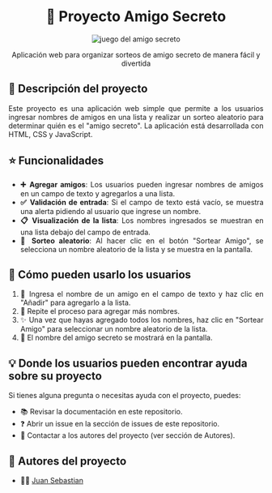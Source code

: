 <div align="center">


# 🎁 Proyecto Amigo Secreto
![juego del amigo secreto](https://github.com/user-attachments/assets/1f7dd4de-3482-4e1c-9698-82014f8d1a2e)



</div>

<div align="center">
  <p>
    Aplicación web para organizar sorteos de amigo secreto de manera fácil y divertida
  </p>
</div>

## 📝 Descripción del proyecto
<div align="justify">
Este proyecto es una aplicación web simple que permite a los usuarios ingresar nombres de amigos en una lista y realizar un sorteo aleatorio para determinar quién es el "amigo secreto". La aplicación está desarrollada con HTML, CSS y JavaScript.
</div>

## ⭐ Funcionalidades
<div align="justify">
  
- **➕ Agregar amigos**: Los usuarios pueden ingresar nombres de amigos en un campo de texto y agregarlos a una lista.
- **✅ Validación de entrada**: Si el campo de texto está vacío, se muestra una alerta pidiendo al usuario que ingrese un nombre.
- **📋 Visualización de la lista**: Los nombres ingresados se muestran en una lista debajo del campo de entrada.
- **🎲 Sorteo aleatorio**: Al hacer clic en el botón "Sortear Amigo", se selecciona un nombre aleatorio de la lista y se muestra en la pantalla.

</div>

## 🚀 Cómo pueden usarlo los usuarios
<div align="justify">

1. 📝 Ingresa el nombre de un amigo en el campo de texto y haz clic en "Añadir" para agregarlo a la lista.
2. 🔄 Repite el proceso para agregar más nombres.
3. ✨ Una vez que hayas agregado todos los nombres, haz clic en "Sortear Amigo" para seleccionar un nombre aleatorio de la lista.
4. 🎉 El nombre del amigo secreto se mostrará en la pantalla.

</div>

## 💡 Donde los usuarios pueden encontrar ayuda sobre su proyecto
<div align="justify">

Si tienes alguna pregunta o necesitas ayuda con el proyecto, puedes:
- 📚 Revisar la documentación en este repositorio.
- ❓ Abrir un issue en la sección de issues de este repositorio.
- 📧 Contactar a los autores del proyecto (ver sección de Autores).

</div>

## 👥 Autores del proyecto
<div align="justify">

- 👨‍💻 [Juan Sebastian](https://github.com/juansebastian0512)

</div>
